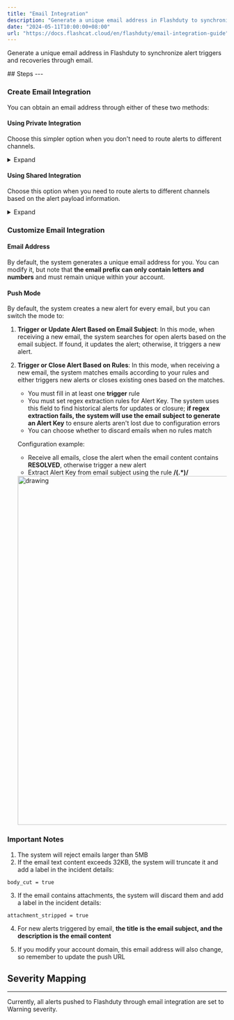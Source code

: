 ```yaml
---
title: "Email Integration"
description: "Generate a unique email address in Flashduty to synchronize alert triggers and recoveries through email"
date: "2024-05-11T10:00:00+08:00"
url: "https://docs.flashcat.cloud/en/flashduty/email-integration-guide"
---
```


Generate a unique email address in Flashduty to synchronize alert triggers and recoveries through email.

<div class="hide">
## Steps
---

### Create Email Integration

You can obtain an email address through either of these two methods:

#### Using Private Integration

Choose this simpler option when you don't need to route alerts to different channels.

<details>
  <summary>Expand</summary>
  
  1. Go to the Flashduty console, select **Channel**, and enter a channel's details page
  2. Select the **Integration** tab, click **Add Integration**, and enter the integration page
  3. Choose **Email** integration, click **Save** to generate a card
  4. Click the generated card to view the **Email Address**, copy it for later use, and you're done
    
</details>

#### Using Shared Integration

Choose this option when you need to route alerts to different channels based on the alert payload information.

<details>
  <summary>Expand</summary>
  
  1. Go to the Flashduty console, select **Integration Center=>Alerts**, and enter the integration selection page
  2. Select **Email** integration:
        - **Integration Name**: Define a name for the current integration
        - **Email Address**: Set an easy-to-remember prefix for the email, which must be unique within your account
        - **Push Mode**: Choose when the email should trigger or recover alerts
  3. Copy the **Email Address** from the current page for later use
  4. Click **Create Route** to configure routing rules. You can match different alerts to different channels based on conditions, or set a default channel as a fallback and adjust as needed later
  5. Complete
    
</details>
</div>

### Customize Email Integration

#### Email Address

By default, the system generates a unique email address for you. You can modify it, but note that **the email prefix can only contain letters and numbers** and must remain unique within your account.

#### Push Mode

By default, the system creates a new alert for every email, but you can switch the mode to:

1. **Trigger or Update Alert Based on Email Subject**: In this mode, when receiving a new email, the system searches for open alerts based on the email subject. If found, it updates the alert; otherwise, it triggers a new alert.
2. **Trigger or Close Alert Based on Rules**: In this mode, when receiving a new email, the system matches emails according to your rules and either triggers new alerts or closes existing ones based on the matches.

   - You must fill in at least one **trigger** rule
   - You must set regex extraction rules for Alert Key. The system uses this field to find historical alerts for updates or closure; **if regex extraction fails, the system will use the email subject to generate an Alert Key** to ensure alerts aren't lost due to configuration errors
   - You can choose whether to discard emails when no rules match

   Configuration example:

   - Receive all emails, close the alert when the email content contains **RESOLVED**, otherwise trigger a new alert
   - Extract Alert Key from email subject using the rule **/(.\*)/**

   <img src="https://download.flashcat.cloud/flashduty/integration/email/send-mode.png" alt="drawing" width="800"/>

### Important Notes

1. The system will reject emails larger than 5MB
2. If the email text content exceeds 32KB, the system will truncate it and add a label in the incident details:

```
body_cut = true
```

3. If the email contains attachments, the system will discard them and add a label in the incident details:

```
attachment_stripped = true
```

4. For new alerts triggered by email, **the title is the email subject, and the description is the email content**

5. If you modify your account domain, this email address will also change, so remember to update the push URL



## Severity Mapping
---

Currently, all alerts pushed to Flashduty through email integration are set to Warning severity.

